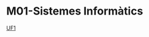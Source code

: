 # **M01-Sistemes Informàtics**

[UF1](https://github.com/robertoferrero/Portfoli/tree/main/M%C3%B2duls/M01-SistemesInform%C3%A0tics/UF1)
